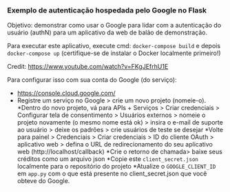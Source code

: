 ### Exemplo de autenticação hospedada pelo Google no Flask

Objetivo: demonstrar como usar o Google para lidar com a autenticação do usuário (authN) para um aplicativo da web de balão de demonstração.

Para executar este aplicativo, execute cmd: `docker-compose build` e depois `docker-compose up` (certifique-se de instalar o Docker localmente primeiro!)

Credit: https://www.youtube.com/watch?v=FKgJEfrhU1E 

Para configurar isso com sua conta do Google (do serviço):
* https://console.cloud.google.com/ 
* Registre um serviço no Google > crie um novo projeto (nomeie-o). 
*Dentro do novo projeto, vá para APIs + Serviços > Criar credenciais > Configurar tela de consentimento > Usuários externos > nomeie o projeto novamente (o mesmo nome está ok) > insira o e-mail de suporte ao usuário > deixe os padrões > crie usuários de teste se desejar 
*Volte para painel > Credenciais > Criar credenciais > ID do cliente OAuth > aplicativo web > defina o URL de redirecionamento do seu aplicativo web (http://localhost/callback)
*Crie o retorno de chamada> baixe seus créditos como um arquivo json 
*Copie este `client_secret.json` localmente para o repositório do projeto
*Atualize o `GOOGLE_CLIENT_ID` em `app.py` com o que está presente no client_secret.json que você obteve do Google.
 
